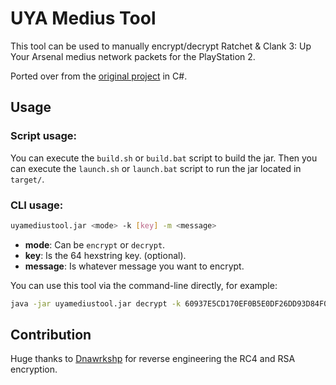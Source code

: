 # UYA Medius Tool

This tool can be used to manually encrypt/decrypt Ratchet & Clank 3: Up Your Arsenal
medius network packets for the PlayStation 2.

Ported over from the [original project](https://github.com/Dnawrkshp/uya-medius-encryption) in C#.

## Usage

### Script usage:

You can execute the `build.sh` or `build.bat` script to build the jar. Then
you can execute the `launch.sh` or `launch.bat` script to run the jar located in `target/`.

### CLI usage:

```bash
uyamediustool.jar <mode> -k [key] -m <message>
```
- **mode**: Can be `encrypt` or `decrypt`.
- **key**: Is the 64 hexstring key. (optional).
- **message**: Is whatever message you want to encrypt.

You can use this tool via the command-line directly, for example:

```bash
java -jar uyamediustool.jar decrypt -k 60937E5CD170EF0B5E0DF26DD93D84F04723CEDA8946886A329C8BE407D82EFADB383517D488448D5CA6F5D5F0204DC7BF5100528CE0373B7FDE1AA379D59486 -p 871700cdebc0747f0f52caad4b42ae74300f7d67bcd64f3eb158ed62a087
```

## Contribution
Huge thanks to [Dnawrkshp](https://github.com/Dnawrkshp) for reverse engineering the RC4 and RSA encryption.

